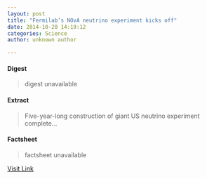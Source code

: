 ```yaml
---
layout: post
title: "Fermilab’s NOvA neutrino experiment kicks off"
date: 2014-10-20 14:19:12
categories: Science
author: unknown author

---
```



#### Digest
>digest unavailable

#### Extract
>Five-year-long construction of giant US neutrino experiment complete...

#### Factsheet
>factsheet unavailable

[Visit Link](http://feedproxy.google.com/~r/PhysicsWorld/~3/nHANUH7NJWs/fermilabs-nova-neutrino-experiment-kicks-off)


